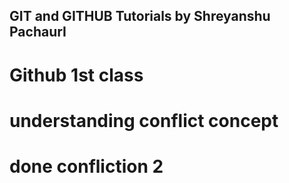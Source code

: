 ## GIT and GITHUB Tutorials by Shreyanshu PachaurI

# Github 1st class

# understanding conflict concept

# done confliction 2
